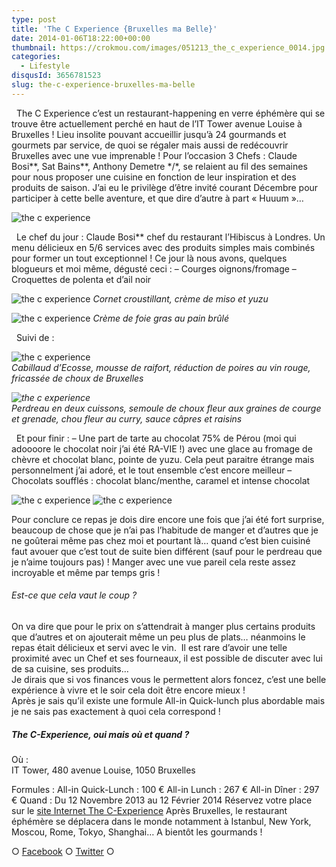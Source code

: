 ```yaml
---
type: post
title: 'The C Experience {Bruxelles ma Belle}'
date: 2014-01-06T18:22:00+00:00
thumbnail: https://crokmou.com/images/051213_the_c_experience_0014.jpg
categories: 
  - Lifestyle
disqusId: 3656781523
slug: the-c-experience-bruxelles-ma-belle
---
```


  The C Experience c’est un restaurant-happening en verre éphémère qui se trouve être actuellement perché en haut de l’IT Tower avenue Louise à Bruxelles ! Lieu insolite pouvant accueillir jusqu’à 24 gourmands et gourmets par service, de quoi se régaler mais aussi de redécouvrir Bruxelles avec une vue imprenable ! Pour l’occasion 3 Chefs : Claude Bosi\*\*, Sat Bains\*\*, Anthony Demetre \*/\*, se relaient au fil des semaines pour nous proposer une cuisine en fonction de leur inspiration et des produits de saison. J’ai eu le privilège d’être invité courant Décembre pour participer à cette belle aventure, et que dire d’autre à part « Huuum »…

![the c experience](http://www.crokmou.com/wp-content/uploads/2014/11/051213_the_c_experience_0037.jpg)

  Le chef du jour : Claude Bosi** chef du restaurant l’Hibiscus à Londres. Un menu délicieux en 5/6 services avec des produits simples mais combinés pour former un tout exceptionnel ! Ce jour là nous avons, quelques blogueurs et moi même, dégusté ceci : – Courges oignons/fromage – Croquettes de polenta et d’ail noir

![the c experience](http://www.crokmou.com/wp-content/uploads/2014/11/051213_the_c_experience_0029.jpg) _Cornet croustillant, crème de miso et yuzu_

![the c experience](http://www.crokmou.com/wp-content/uploads/2014/11/051213_the_c_experience_0040.jpg) _Crème de foie gras au pain brûlé_

  Suivi de :

![the c experience](http://www.crokmou.com/wp-content/uploads/2014/11/051213_the_c_experience_0050.jpg)  
_Cabillaud d’Ecosse, mousse de raifort, réduction de poires au vin rouge, fricassée de choux de Bruxelles_

_![the c experience](http://www.crokmou.com/wp-content/uploads/2014/11/051213_the_c_experience_0055.jpg)_  
_Perdreau en deux cuissons, semoule de choux fleur aux graines de courge et grenade, chou fleur au curry, sauce câpres et raisins_

  Et pour finir : – Une part de tarte au chocolat 75% de Pérou (moi qui adoooore le chocolat noir j’ai été RA-VIE !) avec une glace au fromage de chèvre et chocolat blanc, pointe de yuzu. Cela peut paraitre étrange mais personnelment j’ai adoré, et le tout ensemble c’est encore meilleur – Chocolats soufflés : chocolat blanc/menthe, caramel et intense chocolat

![the c experience](http://www.crokmou.com/wp-content/uploads/2014/11/051213_the_c_experience_0059.jpg) ![the c experience](http://www.crokmou.com/wp-content/uploads/2014/11/051213_the_c_experience_0064.jpg)

Pour conclure ce repas je dois dire encore une fois que j’ai été fort surprise, beaucoup de chose que je n’ai pas l’habitude de manger et d’autres que je ne goûterai même pas chez moi et pourtant là… quand c’est bien cuisiné faut avouer que c’est tout de suite bien différent (sauf pour le perdreau que je n’aime toujours pas) ! Manger avec une vue pareil cela reste assez incroyable et même par temps gris !

###### Est-ce que cela vaut le coup ?

On va dire que pour le prix on s’attendrait à manger plus certains produits que d’autres et on ajouterait même un peu plus de plats… néanmoins le repas était délicieux et servi avec le vin.  Il est rare d’avoir une telle proximité avec un Chef et ses fourneaux, il est possible de discuter avec lui de sa cuisine, ses produits…  
Je dirais que si vos finances vous le permettent alors foncez, c’est une belle expérience à vivre et le soir cela doit être encore mieux !  
Après je sais qu’il existe une formule All-in Quick-lunch plus abordable mais je ne sais pas exactement à quoi cela correspond !

##### The C-Experience, oui mais où et quand ?

Où :  
IT Tower, 480 avenue Louise, 1050 Bruxelles

Formules : All-in Quick-Lunch : 100 € All-in Lunch : 267 € All-in Dîner : 297 € Quand : Du 12 Novembre 2013 au 12 Février 2014 Réservez votre place sur le [site Internet The C-Experience](http://www.the-c-experience.com/the-c-experience-restaurant-happening-ephemere-exclusif/) Après Bruxelles, le restaurant éphémère se déplacera dans le monde notamment à Istanbul, New York, Moscou, Rome, Tokyo, Shanghai… A bientôt les gourmands !

○ [Facebook](https://www.facebook.com/crokmou.blog) ○ [Twitter](https://twitter.com/Crokmou) ○